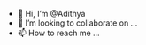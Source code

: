 - 👋 Hi, I’m @Adithya
- 💞️ I’m looking to collaborate on ...
- 📫 How to reach me ...

<!---
ShadoCyborg/ShadoCyborg is a ✨ special ✨ repository because its `README.md` (this file) appears on your GitHub profile.
You can click the Preview link to take a look at your changes.
--->
